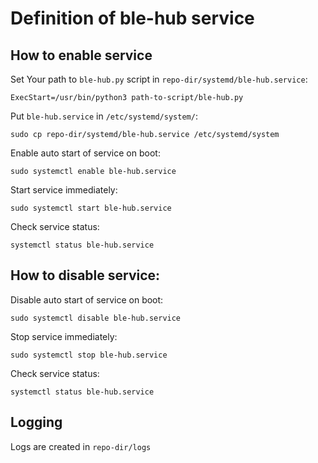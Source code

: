 # Definition of ble-hub service

## How to enable service

Set Your path to `ble-hub.py` script in `repo-dir/systemd/ble-hub.service`:
```
ExecStart=/usr/bin/python3 path-to-script/ble-hub.py
```

Put `ble-hub.service` in `/etc/systemd/system/`:
```
sudo cp repo-dir/systemd/ble-hub.service /etc/systemd/system
```

Enable auto start of service on boot:
```
sudo systemctl enable ble-hub.service
```

Start service immediately:
```
sudo systemctl start ble-hub.service
```

Check service status:
```
systemctl status ble-hub.service
```

## How to disable service:

Disable auto start of service on boot:
```
sudo systemctl disable ble-hub.service
```

Stop service immediately:
```
sudo systemctl stop ble-hub.service
```

Check service status:
```
systemctl status ble-hub.service
```

## Logging

Logs are created in `repo-dir/logs`
